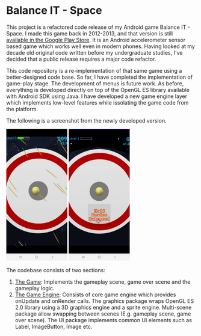 # Balance IT - Space

This project is a refactored code release of my Android game Balance IT - Space. 
I made this game back in 2012-2013, and that version is still [available in the Google Play Store](https://play.google.com/store/apps/details?id=com.renovelabz.balanceit&hl=en_CA).
It is an Android accelerometer sensor based game which works well even in modern phones. 
Having looked at my decade old original code written before my undergraduate studies, I've decided that a public release requires a major code refactor. 

This code repository is a re-implementation of that same game using a better-designed code base. 
So far, I have completed the implementation of game-play stage.
The development of menus is future work. 
As before, everything is developed directly on top of the OpenGL ES library available with Android SDK using Java.
I have developed a new game engine layer which implements low-level features while issolating the game code from the platform.

The following is a screenshot from the newly developed version.

<img src="docs/preview.jpg" height="350"> <span></span>   <img src="docs/preview2.jpg" height="350">

The codebase consists of two sections:
 1) [The Game](app/src/main/java/io/github/madhawav/balanceit): Implements the gameplay scene, game over scene and the gameplay logic.
 2) [The Game Engine](app/src/main/java/io/github/madhawav/gameengine): Consists of core game engine which provides onUpdate and onRender calls. The graphics package wraps OpenGL ES 2.0 library using a 3D graphics engine and a sprite engine. Multi-scene package allow swapping between scenes (E.g. gameplay scene, game over scene). The UI package implements common UI elements such as Label, ImageButton, Image etc. 
